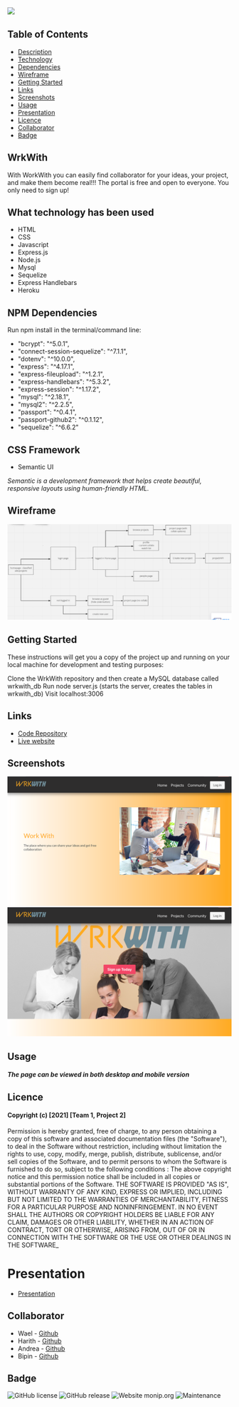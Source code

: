 
<img src="./public/img/cover.png" > 
           











## Table of Contents

* [Description](#wrkwith)
* [Technology](#tech)
* [Dependencies](#depend)
* [Wireframe](#wire)
* [Getting Started](#Start)
* [Links](#links)
* [Screenshots](#Screenshots)
* [Usage](#Usage)
* [Presentation](#Presentation)
* [Licence](#Licence)
* [Collaborator](#Collaborator)
* [Badge](#Badge)


## WrkWith 

With WorkWith you can easily find collaborator for your ideas, your project, and make them become real!!! The portal is free and open to everyone. You only need to sign up!
<div id="tech">
           
## What technology has been used 

* HTML
* CSS
* Javascript
* Express.js
* Node.js
* Mysql
* Sequelize
* Express Handlebars
* Heroku
           
<div id="depend">

## NPM Dependencies

Run npm install in the terminal/command line:


*    "bcrypt": "^5.0.1",
*    "connect-session-sequelize": "^7.1.1",
*    "dotenv": "^10.0.0",
*    "express": "^4.17.1",
*    "express-fileupload": "^1.2.1",
*    "express-handlebars": "^5.3.2",
*    "express-session": "^1.17.2",
*    "mysql": "^2.18.1",
*    "mysql2": "^2.2.5",
*    "passport": "^0.4.1",
*    "passport-github2": "^0.1.12",
*    "sequelize": "^6.6.2"


<div id="CSS">

## CSS Framework

* Semantic UI

_Semantic is a development framework that helps create beautiful, responsive layouts using human-friendly HTML._
           
<div id="wire">

## Wireframe

<img src="./public/img/wireframe.png" > 

<div id="Start">

## Getting Started

These instructions will get you a copy of the project up and running on your local machine for development and testing purposes:

Clone the WrkWith repository and then create a MySQL database called wrkwith_db
Run node server.js (starts the server, creates the tables in wrkwith_db)
Visit localhost:3006

## Links

* [Code Repository](https://github.com/wa20/wrkwith-app)
* [Live website](https://wrkwith-app.herokuapp.com/homepage)


<div id="Screenshots">
           
## Screenshots


<img src="./public/img/screen-1.png" > 
           
<img src="./public/img/screen-2.png" > 

<div id="Usage">

## Usage

#### _The page can be viewed in both desktop and mobile version_



<div id="Licence">
           
## Licence


#### Copyright (c) [2021] [Team 1, Project 2]
Permission is hereby granted, free of charge, to any person obtaining a copy
of this software and associated documentation files (the "Software"), to deal
in the Software without restriction, including without limitation the rights
to use, copy, modify, merge, publish, distribute, sublicense, and/or sell
copies of the Software, and to permit persons to whom the Software is
furnished to do so, subject to the following conditions :
The above copyright notice and this permission notice shall be included in all
copies or substantial portions of the Software.
THE SOFTWARE IS PROVIDED "AS IS", WITHOUT WARRANTY OF ANY KIND, EXPRESS OR
IMPLIED, INCLUDING BUT NOT LIMITED TO THE WARRANTIES OF MERCHANTABILITY,
FITNESS FOR A PARTICULAR PURPOSE AND NONINFRINGEMENT. IN NO EVENT SHALL THE
AUTHORS OR COPYRIGHT HOLDERS BE LIABLE FOR ANY CLAIM, DAMAGES OR OTHER
LIABILITY, WHETHER IN AN ACTION OF CONTRACT, TORT OR OTHERWISE, ARISING FROM,
OUT OF OR IN CONNECTION WITH THE SOFTWARE OR THE USE OR OTHER DEALINGS IN THE
SOFTWARE_

# Presentation


* [Presentation](https://docs.google.com/presentation/d/1FPX4IvmPFhk-965_9vu4g_NVPQou6VmRnGfm0KZgMOA/edit?usp=sharing)


<div id="Collaborator">
           
## Collaborator

* Wael - <a href="https://github.com/wa20"> Github </a>
* Harith  - <a href="https://github.com/omnikron"> Github </a>
* Andrea  - <a href="https://github.com/lloret82"> Github </a>
* Bipin - <a href="https://github.com/"> Github </a>

<div id="Badge">
           
## Badge
           
![GitHub license](https://img.shields.io/github/license/Naereen/StrapDown.js.svg)
![GitHub release](https://img.shields.io/github/release/Naereen/StrapDown.js.svg)
![Website monip.org](https://img.shields.io/website-up-down-green-red/http/monip.org.svg)
![Maintenance](https://img.shields.io/badge/Maintained%3F-yes-green.svg)












